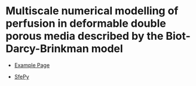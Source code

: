 Multiscale numerical modelling of perfusion in deformable double porous media described by the Biot-Darcy-Brinkman model
========================================================================================================================

* [Example Page](http://sfepy.org/sfepy_examples/example_perfusion_BD2B/)

* [SfePy](https://sfepy.org)
